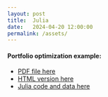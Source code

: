 ```yaml
---
layout: post
title:  Julia
date:   2024-04-20 12:00:00
permalink: /assets/
---
```

#### Portfolio optimization example: 
+ [PDF file here](/assets/julia/PortfolioOpt.pdf "Download")
+ [HTML version here](/assets/html/PortfolioOpt.jl.html "Download")
+ [Julia code and data here](/assets/julia/PortfolioOpt.zip "Download")
